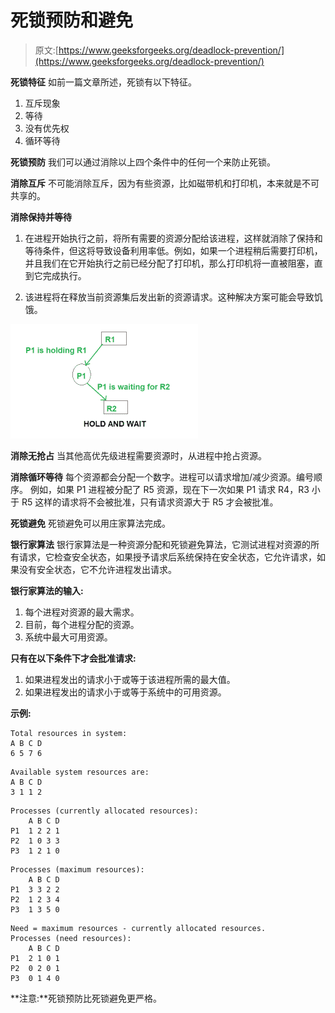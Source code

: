 # 死锁预防和避免

> 原文:[https://www.geeksforgeeks.org/deadlock-prevention/](https://www.geeksforgeeks.org/deadlock-prevention/)

**死锁特征**
如前一篇文章所述，死锁有以下特征。

1.  互斥现象
2.  等待
3.  没有优先权
4.  循环等待

**死锁预防**
我们可以通过消除以上四个条件中的任何一个来防止死锁。

**消除互斥**
不可能消除互斥，因为有些资源，比如磁带机和打印机，本来就是不可共享的。

**消除保持并等待**

1.  在进程开始执行之前，将所有需要的资源分配给该进程，这样就消除了保持和等待条件，但这将导致设备利用率低。例如，如果一个进程稍后需要打印机，并且我们在它开始执行之前已经分配了打印机，那么打印机将一直被阻塞，直到它完成执行。

2.  该进程将在释放当前资源集后发出新的资源请求。这种解决方案可能会导致饥饿。

![holdnwait](img/2b6b6aff730b7e33be2b776380b80736.png)

**消除无抢占**
当其他高优先级进程需要资源时，从进程中抢占资源。

**消除循环等待**
每个资源都会分配一个数字。进程可以请求增加/减少资源。编号顺序。
例如，如果 P1 进程被分配了 R5 资源，现在下一次如果 P1 请求 R4，R3 小于 R5 这样的请求将不会被批准，只有请求资源大于 R5 才会被批准。

**死锁避免**
死锁避免可以用庄家算法完成。

**银行家算法**
银行家算法是一种资源分配和死锁避免算法，它测试进程对资源的所有请求，它检查安全状态，如果授予请求后系统保持在安全状态，它允许请求，如果没有安全状态，它不允许进程发出请求。

**银行家算法的输入:**

1.  每个进程对资源的最大需求。
2.  目前，每个进程分配的资源。
3.  系统中最大可用资源。

**只有在以下条件下才会批准请求:**

1.  如果进程发出的请求小于或等于该进程所需的最大值。
2.  如果进程发出的请求小于或等于系统中的可用资源。

**示例:**

```
Total resources in system:
A B C D
6 5 7 6
```

```
Available system resources are:
A B C D
3 1 1 2
```

```
Processes (currently allocated resources):
    A B C D
P1  1 2 2 1
P2  1 0 3 3
P3  1 2 1 0
```

```
Processes (maximum resources):
    A B C D
P1  3 3 2 2
P2  1 2 3 4
P3  1 3 5 0
```

```
Need = maximum resources - currently allocated resources.
Processes (need resources):
    A B C D
P1  2 1 0 1
P2  0 2 0 1
P3  0 1 4 0
```

**注意:**死锁预防比死锁避免更严格。